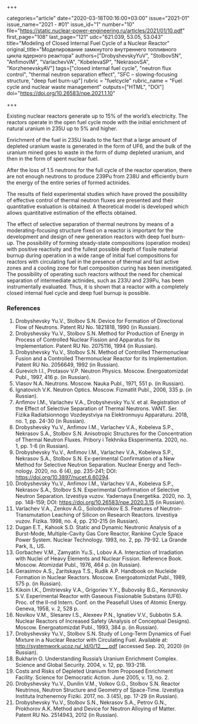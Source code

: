 +++

categories="article"
date="2020-03-18T00:16:00+03:00"
issue="2021-01"
issue_name="2021 - #01"
issue_id="1"
number="10"
file="https://static.nuclear-power-engineering.ru/articles/2021/01/10.pdf"
first_page="108"
last_page="121"
udc="621.039, 53.05, 53.043"
title="Modeling of Closed Internal Fuel Cycle of a Nuclear Reactor"
original_title="Моделирование замкнутого внутреннего топливного цикла ядерного реактора"
authors=["DrobyshevskyYuV", "StolbovSN", "AnfimovIM", "VarlachevVA", "KobelevaSP", "NekrasovSA", "KorzhenevskyAV"]
tags=["closed internal fuel cycle", "neutron flux control", "thermal neutron separation effect", "SFC – slowing-focusing structure, "deep fuel burn-up"]
rubric = "fuelcycle"
rubric_name = "Fuel cycle and nuclear waste management"
outputs=["HTML", "DOI"]
doi="https://doi.org/10.26583/npe.2021.1.10"

+++

Existing nuclear reactors generate up to 15% of the world’s electricity. The reactors operate in the open fuel cycle mode with the initial enrichment of natural uranium in 235U up to 5% and higher.

Enrichment of the fuel in 235U leads to the fact that a large amount of depleted uranium waste is generated in the form of UF6, and the bulk of the uranium mined goes to waste in the form of dump depleted uranium, and then in the form of spent nuclear fuel.

After the loss of 1.5 neutrons for the full cycle of the reactor operation, there are not enough neutrons to produce 239Pu from 238U and efficiently burn the energy of the entire series of formed actinides.


The results of field experimental studies which have proved the possibility of effective control of thermal neutron fluxes are presented and their quantitative evaluation is obtained. A theoretical model is developed which allows quantitative estimation of the effects obtained.

The effect of selective separation of thermal neutrons by means of a moderating-focusing structure fixed on a reactor is important for the development and design of new generation reactors with deep fuel burn-up. The possibility of forming steady-state compositions (operation modes) with positive reactivity and the fullest possible depth of fissile material burnup during operation in a wide range of initial fuel compositions for reactors with circulating fuel in the presence of thermal and fast active zones and a cooling zone for fuel composition curing has been investigated. The possibility of operating such reactors without the need for chemical separation of intermediate actinides, such as 233U and 239Pu, has been instrumentally evaluated. Thus, it is shown that a reactor with a completely closed internal fuel cycle and deep fuel burnup is possible.

### References

1. Drobyshevsky Yu.V., Stolbov S.N. Device for Formation of Directional Flow of Neutrons. Patent RU No. 1821818, 1990 (in Russian).
2. Drobyshevsky Yu.V., Stolbov S.N. Method for Production of Energy in Process of Controlled Nuclear Fission and Apparatus for its Implementation. Patent RU No. 2075116, 1994 (in Russian).
3. Drobyshevsky Yu.V., Stolbov S.N. Method of Controlled Thermonuclear Fusion and a Controlled Thermonuclear Reactor for its Implementation. Patent RU No. 2056649, 1992 (in Russian).
4. Gurevich I.I., Protasov V.P. Neutron Physics. Moscow. Energoatomizdat Publ., 1997, 416 p. (in Russian).
5. Vlasov N.A. Neutrons. Moscow. Nauka Publ., 1971, 551 p. (in Russian).
6. Ignatovich V.K. Neutron Optics. Moscow. Fizmatlit Publ., 2006, 335 p. (in Russian).
7. Anfimov I.M., Varlachev V.A., Drobyshevsky Yu.V. et al. Registration of the Effect of Selective Separation of Thermal Neutrons. VANT. Ser. Fizika Radiatsionnogo Vozdeystviya na Elektronnuyu Apparaturu. 2018, no. 1, pp. 24-30 (in Russian).
8. Drobyshevsky Yu.V., Anfimov I.M., Varlachev V.A., Kobeleva S.P., Nekrasov S.A., Stolbov S.N. Anisotropic Structures for the Concentration of Thermal Neutron Fluxes. Pribory i Tekhnika Eksperimenta. 2020, no. 1, pp. 1-6 (in Russian).
9. Drobyshevsky Yu.V., Anfimov I.M., Varlachev V.A., Kobeleva S.P., Nekrasov S.A., Stolbov S.N. Ex-perimental Confirmation of a New Method for Selective Neutron Separation. Nuclear Energy and Tech-nology. 2020, no. 6 (4), pp. 235-241; DOI: https://doi.org/10.3897/nucet.6.60294.
10. Drobyshevsky Yu.V., Anfimov I.M., Varlachev V.A., Kobeleva S.P., Nekrasov S.A., Stolbov S.N. Experimental Confirmation of Selective Neutron Separation. Izvestiya vuzov. Yadernaya Energetika. 2020, no. 3, pp. 148-159; DOI: https://doi.org/10.26583/npe.2020.3.15 (in Russian).
11. Varlachev V.A., Zenkov A.G., Solodovnikov E.S. Features of Neutron-Transmutation Leaching of Silicon on Research Reactors. Izvestiya vuzov. Fizika. 1998, no. 4, pp. 210-215 (in Russian).
12. Dugan E.T., Kahook S.D. Static and Dynamic Neutronic Analysis of a Burst-Mode, Multiple-Cavity Gas Core Reactor, Rankine Cycle Space Power System. Nuclear Technology. 1993, no. 2, pp. 79-92. La Grande Park, IL, US.
13. Gorbachev V.M., Zamyatin Yu.S., Lobov A.A. Interaction of Irradiation with Nuclei of Heavy Elements and Nuclear Fission. Reference Book. Moscow. Atomizdat Publ., 1976, 464 p. (in Russian).
14. Gerasimov A.S., Zaritskaya T.S., Rudik A.P. Handbook on Nucleide Formation in Nuclear Reactors. Moscow. Energoatomizdat Publ., 1989, 575 p. (in Russian).
15. Kikoin I.K., Dmitrievsky V.A., Grigoriev Y.Y., Bubovsky B.G., Kersnovsky S.V. Experimental Reactor with Gaseous Fissionable Substans (UF6). Proc. of the II-nd Intern. Conf. on the Peasefull Uses of Atomic Energy. Geneva, 1958, v. 2, 528 p.
16. Novikov V.M., Slesarev I.S., Alexeev P.N., Ignatiev V.V., Subbotin S.A. Nuclear Reactors of Increased Safety (Analysis of Conceptual Designs). Moscow. Energoatomizdat Publ., 1993, 384 p. (in Russian).
17. Drobyshevsky Yu.V., Stolbov S.N. Study of Long-Term Dynamics of Fuel Mixture in a Nuclear Reactor with Circulating Fuel. Available at: http://systemwork.ucoz.ru/_ld/0/12___.pdf (accessed Sep. 20, 2020) (in Russian).
18. Bukharin O. Understanding Russia’s Uranium Enrichment Complex. Science and Global Security. 2004, v. 12, pp. 193-218.
19. Costs and Risks of Depleted Uranium from Proposed Enrichment Facility. Science for Democratic Action. June 2005, v. 13, no. 2.
20. Drobyshevsky Yu.V., Dunilin V.M., Volkov G.G., Stolbov S.N. Reactor Neutrinos, Neutron Structure and Geometry of Space-Time. Izvestiya Instituta Inzhenernoy Fiziki. 2017, no. 3 (45), pp. 17-29 (in Russian).
22. Drobyshevsky Yu.V., Stolbov S.N., Nekrasov S.A., Petrov G.N., Prokhorov A.K. Method and Device for Neutron Alloying of Matter. Patent RU No. 2514943, 2012 (in Russian).